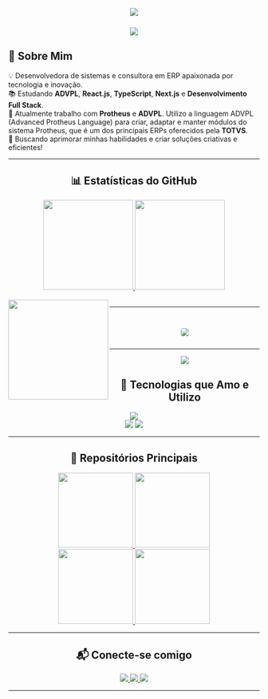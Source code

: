 <!-- Banner animado -->
<p align="center">
  <img src="https://readme-typing-svg.herokuapp.com?color=22CCB2&size=24&center=true&vCenter=true&width=500&lines=Olá!+Eu+sou+a+Natália+Salete!;Desenvolvedora+Full+Stack+💻;Amante+de+tecnologia+e+conhecimento!" />
</p>

<!-- Linha decorativa -->
<h3 align="center">
  <img src="https://raw.githubusercontent.com/andreasbm/readme/master/assets/lines/colored.png">
</h3>

<!-- Apresentação -->
## 👋 Sobre Mim
💡 Desenvolvedora de sistemas e consultora em ERP apaixonada por tecnologia e inovação.  
📚 Estudando **ADVPL**, **React.js**, **TypeScript**, **Next.js** e **Desenvolvimento Full Stack**.  
📍 Atualmente trabalho com **Protheus** e **ADVPL**.  Utilizo a linguagem ADVPL (Advanced Protheus Language) para criar, adaptar e manter módulos do sistema Protheus, que é um dos principais ERPs oferecidos pela **TOTVS**.   
🎯 Buscando aprimorar minhas habilidades e criar soluções criativas e eficientes!  

---

<!-- Estatísticas do GitHub -->
<h2 align="center">📊 Estatísticas do GitHub</h2>

<div align="center">
  <a href="https://github.com/natsalete">
    <img height=180 src="https://github-readme-stats.vercel.app/api?username=natsalete&show_icons=true&theme=radical&count_private=true&include_all_commits=true" />
  </a>
  <a href="https://github.com/natsalete">
    <img height=180 src="https://github-readme-stats.vercel.app/api/top-langs/?username=natsalete&langs_count=12&layout=compact&theme=radical" />
  </a>
</div>

<br>

<!-- Contador de visualizações do perfil -->
<img width="200px" align="left" src="https://komarev.com/ghpvc/?username=natsalete&style=flat-square&color=22CCB2">

<hr>

<br>

<!-- Exibe detalhes do perfil em forma de cartão -->
<div align="center">
  <img src="https://github-profile-summary-cards.vercel.app/api/cards/profile-details?username=natsalete&show_icons=true&theme=radical" style="border: 1px solid white; border-radius: 5px; margin: 10px;">
</div>

<hr>

<!-- Widget com detalhes adicionais do GitHub -->
<p align="center">
<img src="https://github-widgetbox.vercel.app/api/profile?username=natsalete&data=followers,repositories,stars,commits&theme=radical&title_color=000000">
</p>

<!-- Tecnologias -->
<h2 align="center">🚀 Tecnologias que Amo e Utilizo</h2>

<div align="center">
  <img src="https://skillicons.dev/icons?i=html,css,js,ts,react,next,nodejs,java,c,cpp,php,mysql,postgres,git,github" />
  <br>
  <img src="https://img.shields.io/badge/ADVPL-363636?style=for-the-badge&logo=totvs&logoColor=white" />
  <img src="https://img.shields.io/badge/TOTVS-007ACC?style=for-the-badge&logo=totvs&logoColor=white" />
</div>

---

<!-- Principais Repositórios -->
<h2 align="center">📌 Repositórios Principais</h2>

<div align="center">
  <a href="https://github.com/natsalete/desafios-de-codigo-do-beecrowd">
    <img height=150 src="https://github-readme-stats.vercel.app/api/pin/?username=natsalete&repo=desafios-de-codigo-do-beecrowd&theme=radical" />
  </a>
  <a href="https://github.com/natsalete/L-Essence-Beaute-Loja-Virtual">
    <img height=150 src="https://github-readme-stats.vercel.app/api/pin/?username=natsalete&repo=L-Essence-Beaute-Loja-Virtual&theme=radical" />
  </a>
  <br>
  <a href="https://github.com/natsalete/Projetinhos-com-HTML-CSS-e-JavaScript">
    <img height=150 src="https://github-readme-stats.vercel.app/api/pin/?username=natsalete&repo=Projetinhos-com-HTML-CSS-e-JavaScript&theme=radical" />
  </a>
  <a href="https://github.com/natsalete/Minhas-Tarefas">
    <img height=150 src="https://github-readme-stats.vercel.app/api/pin/?username=natsalete&repo=Minhas-Tarefas&theme=radical" />
  </a>
</div>

---

<!-- Contatos e Redes -->
<h2 align="center">📬 Conecte-se comigo</h2>

<p align="center">
  <a href="https://www.linkedin.com/in/natalia-salete-rodrigues/" target="_blank">
    <img src="https://img.shields.io/badge/-LinkedIn-%230077B5?style=for-the-badge&logo=linkedin&logoColor=white" />
  </a>
  <a href="mailto:natsalete14@gmail.com">
    <img src="https://img.shields.io/badge/-Gmail-D14836?style=for-the-badge&logo=gmail&logoColor=white" />
  </a>
  <a href="https://github.com/natsalete">
    <img src="https://img.shields.io/badge/GitHub-100000?style=for-the-badge&logo=github&logoColor=white" />
  </a>
</p>

---
